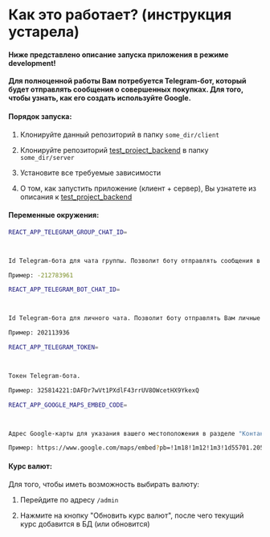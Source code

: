 # Как это работает? (инструкция устарела)

#### Ниже представлено описание запуска приложения в режиме development!

**Для полноценной работы Вам потребуется Telegram-бот, который будет отправлять сообщения о совершенных покупках. Для того, чтобы узнать, как его создать используйте Google.**

#### Порядок запуска:

1.  Клонируйте данный репозиторий в папку `some_dir/client`

2.  Клонируйте репозиторий [test_project_backend](https://github.com/Pepin0t/test_project_backend) в папку `some_dir/server`

3.  Установите все требуемые зависимости

4.  О том, как запустить приложение (клиент + сервер), Вы узнатете из описания к [test_project_backend](https://github.com/Pepin0t/test_project_backend)

#### Переменные окружения:

```sh
REACT_APP_TELEGRAM_GROUP_CHAT_ID=



Id Telegram-бота для чата группы. Позволит боту отправлять сообщения в группу в Telegram.

Пример: -212783961

```

```sh
REACT_APP_TELEGRAM_BOT_CHAT_ID=



Id Telegram-бота для личного чата. Позволит боту отправлять Вам личные сообщения.

Пример: 202113936

```

```sh
REACT_APP_TELEGRAM_TOKEN=



Токен Telegram-бота.

Пример: 325814221:DAFDr7wVt1PXdlF43rrUV8OWcetHX9YkexQ

```

```sh
REACT_APP_GOOGLE_MAPS_EMBED_CODE=



Адрес Google-карты для указания вашего местоположения в разделе "Контакты"

Пример: https://www.google.com/maps/embed?pb=!1m18!1m12!1m3!1d55701.20511239879!2d-21.92248116791158!3d64.1334735449944!2m3!1f0!2f0!3f0!3m2!1i1024!2i768!4f13.1!3m3!1m2!1s0x48d674b9eedcedc3%3A0xec912ca230d26071!2z0KDQtdC50LrRjNGP0LLQuNC6LCDQmNGB0LvQsNC90LTQuNGP!5e0!3m2!1sru!2sua!4v1541625875359

```

#### Курс валют:

Для того, чтобы иметь возможность выбирать валюту:

1.  Перейдите по адресу `/admin`

2.  Нажмите на кнопку "Обновить курс валют", после чего текущий курс добавится в БД (или обновится)
